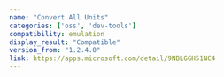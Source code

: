 ```yaml
---
name: "Convert All Units"
categories: ['oss', 'dev-tools']
compatibility: emulation
display_result: "Compatible"
version_from: "1.2.4.0"
link: https://apps.microsoft.com/detail/9NBLGGH51NC4
---
```

